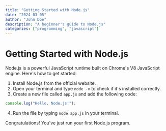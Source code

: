 ```yaml
---
title: "Getting Started with Node.js"
date: "2024-03-05"
author: "John Doe"
description: "A beginner's guide to Node.js"
categories: ["programming", "javascript"]
---
```


# Getting Started with Node.js

Node.js is a powerful JavaScript runtime built on Chrome's V8 JavaScript engine. Here's how to get started:

1. Install Node.js from the official website.
2. Open your terminal and type `node -v` to check if it's installed correctly.
3. Create a new file called `app.js` and add the following code:

```javascript
console.log("Hello, Node.js!");
```

4. Run the file by typing `node app.js` in your terminal.

Congratulations! You've just run your first Node.js program.
